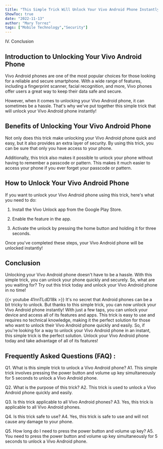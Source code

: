 ```yaml
---
title: "This Simple Trick Will Unlock Your Vivo Android Phone Instantly!"
ShowToc: true 
date: "2022-11-13"
author: "Mary Torrez" 
tags: ["Mobile Technology","Security"]
---
```

IV. Conclusion

## Introduction to Unlocking Your Vivo Android Phone

Vivo Android phones are one of the most popular choices for those looking for a reliable and secure smartphone. With a wide range of features, including a fingerprint scanner, facial recognition, and more, Vivo phones offer users a great way to keep their data safe and secure. 

However, when it comes to unlocking your Vivo Android phone, it can sometimes be a hassle. That's why we've put together this simple trick that will unlock your Vivo Android phone instantly! 

## Benefits of Unlocking Your Vivo Android Phone

Not only does this trick make unlocking your Vivo Android phone quick and easy, but it also provides an extra layer of security. By using this trick, you can be sure that only you have access to your phone. 

Additionally, this trick also makes it possible to unlock your phone without having to remember a passcode or pattern. This makes it much easier to access your phone if you ever forget your passcode or pattern. 

## How to Unlock Your Vivo Android Phone

If you want to unlock your Vivo Android phone using this trick, here's what you need to do: 

1. Install the Vivo Unlock app from the Google Play Store. 

2. Enable the feature in the app. 

3. Activate the unlock by pressing the home button and holding it for three seconds. 

Once you've completed these steps, your Vivo Android phone will be unlocked instantly! 

## Conclusion

Unlocking your Vivo Android phone doesn't have to be a hassle. With this simple trick, you can unlock your phone quickly and securely. So, what are you waiting for? Try out this trick today and unlock your Vivo Android phone in no time!

{{< youtube 41nnTLdD18k >}} 
It's no secret that Android phones can be a bit tricky to unlock. But thanks to this simple trick, you can now unlock your Vivo Android phone instantly! With just a few taps, you can unlock your device and access all of its features and apps. This trick is easy to use and requires no technical knowledge, making it the perfect solution for those who want to unlock their Vivo Android phone quickly and easily. So, if you're looking for a way to unlock your Vivo Android phone in an instant, this simple trick is the perfect solution. Unlock your Vivo Android phone today and take advantage of all of its features!

## Frequently Asked Questions (FAQ) :
Q1. What is this simple trick to unlock a Vivo Android phone? 
A1. This simple trick involves pressing the power button and volume up key simultaneously for 5 seconds to unlock a Vivo Android phone.

Q2. What is the purpose of this trick? 
A2. This trick is used to unlock a Vivo Android phone quickly and easily.

Q3. Is this trick applicable to all Vivo Android phones? 
A3. Yes, this trick is applicable to all Vivo Android phones.

Q4. Is this trick safe to use? 
A4. Yes, this trick is safe to use and will not cause any damage to your phone.

Q5. How long do I need to press the power button and volume up key? 
A5. You need to press the power button and volume up key simultaneously for 5 seconds to unlock a Vivo Android phone.


